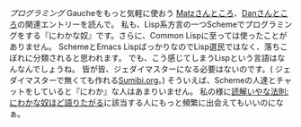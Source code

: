 *プログラミング* Gaucheをもっと気軽に使おう
[Matzさんところ](http://www.rubyist.net/~matz/20061206.html#p05)、[Danさんところ](http://blog.livedoor.jp/dankogai/archives/50717108.html)の関連エントリーを読んで。
私も、Lisp系方言の一つSchemeでプログラミングをする『にわかな奴』です。さらに、Common Lispに至っては使ったことがありません。
SchemeとEmacs LispばっかりなのでLisp選民ではなく、落ちこぼれに分類されると思われます。
でも、こう感じてしまうLispという言語はなんなんでしょうね。
皆が皆、ジェダイマスターになる必要はないのです。( ジェダイマスターで無くても作れる[Sumibi.org](http://www.sumibi.org/)。)
そういえば、Schemeの人達とチャットをしていると『にわか』な人はあまりいません。
私の様に[読解いやな法則: にわかな奴ほど語りたがる](http://0xcc.net/blog/archives/000054.html)に該当する人にもっと頻繁に出会えてもいいのになぁ。
